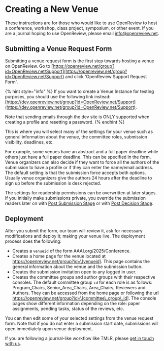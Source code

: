 # Creating a New Venue

These instructions are for those who would like to use OpenReview to host a conference, workshop, class project, symposium, or other event. If you are a journal hoping to use OpenReview, please email info@openreview.net.&#x20;

## Submitting a Venue Request Form

Submitting a venue request form is the first step towards hosting a venue on OpenReview. Go to [https://openreview.net/group?id=OpenReview.net/Support](https://openreview.net/group?id=OpenReview.net/Support) and click 'OpenReview Support Request Form'.

{% hint style="info" %}
If you want to create a Venue Instance for testing purposes, you should use the following link instead: [https://dev.openreview.net/group?id=OpenReview.net/Support](https://dev.openreview.net/group?id=OpenReview.net/Support).

Note that sending emails through the dev site is ONLY supported when creating a profile and resetting a password.
{% endhint %}

This is where you will select many of the settings for your venue such as general information about the venue, the committee roles, submission visibility, deadlines, etc.

For example, some venues have an abstract and a full paper deadline while others just have a full paper deadline. This can be specified in the form. Venue organizers can also decide if they want to force all the authors of the submission to have a profile or if they can enter the name/email address. The default setting is that the submission force accepts both options. Usually venue organizers give the authors 24 hours after the deadline to sign up before the submission is desk rejected.

The settings for readership permissions can be overwritten at later stages. If you initially make submissions private, you override the submission readers later on with [Post Submission Stage](../../reference/stages/post-submission-stage.md) or with [Post Decision Stage](../../reference/stages/post-decision-stage.md).&#x20;

## Deployment

After you submit the form, our team will review it, ask for necessary modifications and deploy it; making your venue live. The deployment process does the following:

* Creates a `venueid` of the form AAAI.org/2025/Conference.
* Creates a home page for the venue located at https://openreview.net/group?id=\[venueid]. This page contains the general information about the venue and the submission button.&#x20;
* Creates the submission invitation open to any logged in user.
* Creates the committee groups and author groups with their respective consoles. The default committee group `id` for each role is as follows: Program\_Chairs, Senior\_Area\_Chairs, Area\_Chairs,  Reviewers and Authors. They can be accessed from the home page or following the url https://openreview.net/group?id=\[committee\_group\_id]. The console pages show different information depending on the role: paper assignments, pending tasks, status of the reviews, etc.

You can then edit some of your selected settings from the venue request form. Note that if you do not enter a submission start date, submissions will open immediately upon venue deployment.

If you are following a journal-like workflow like TMLR, please [get in touch with us](https://openreview.net/contact).
